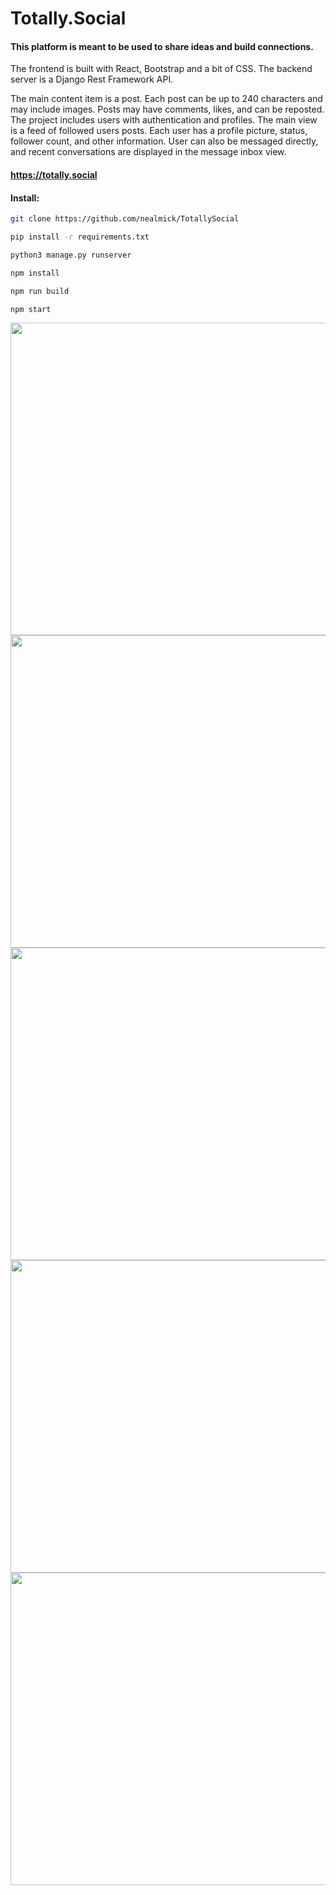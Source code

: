 # Totally.Social
#### This platform is meant to be used to share ideas and build connections.

The frontend is built with React, Bootstrap and a bit of CSS.  The backend server is a Django Rest Framework API.

The main content item is a post.  Each post can be up to 240 characters and may include images.  Posts may have comments, likes, and can be reposted.  The project includes users with authentication and profiles.  The main view is a feed of followed users posts.  Each user has a profile picture, status, follower count, and other information.  User can also be messaged directly, and recent conversations are displayed in the message inbox view.



#### https://totally.social

#### Install:

```bash
git clone https://github.com/nealmick/TotallySocial

pip install -r requirements.txt

python3 manage.py runserver

npm install

npm run build

npm start

```

<img src="https://i.imgur.com/QgOx4Bh.png" width="1000" height="500" />
<img src="https://i.imgur.com/oK79FaY.png" width="1000" height="500" />
<img src="https://i.imgur.com/QgOx4Bh.png" width="1000" height="500" />
<img src="https://i.imgur.com/QgOx4Bh.png" width="1000" height="500" />

<img src="https://i.imgur.com/QgOx4Bh.png" width="1000" height="500" />
